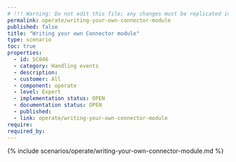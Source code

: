 ```yaml
---
# !!! Warning: Do not edit this file; any changes must be replicated in Excel !!!
permalink: operate/writing-your-own-connector-module
published: false
title: "Writing your own Connector module"
type: scenario
toc: true
properties:
  - id: SC046
  - category: Handling events
  - description:
  - customer: All
  - component: operate
  - level: Expert
  - implementation status: OPEN
  - documentation status: OPEN
  - published:
  - link: operate/writing-your-own-connector-module
require:
required_by:
---
```


{% include scenarios/operate/writing-your-own-connector-module.md %}
